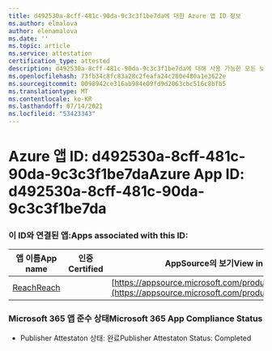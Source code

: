```yaml
---
title: d492530a-8cff-481c-90da-9c3c3f1be7da에 대한 Azure 앱 ID 정보
ms.author: elmalova
author: elenamalova
ms.date: ''
ms.topic: article
ms.service: attestation
certification_type: attested
description: d492530a-8cff-481c-90da-9c3c3f1be7da에 대해 사용 가능한 모든 보안 및 규정 준수 정보입니다.
ms.openlocfilehash: 73fb34c8fc83a28c2feafa24c280e480a1e3622e
ms.sourcegitcommit: 0098942ce316ab984e09fd9d2063cbc516c8bfb5
ms.translationtype: MT
ms.contentlocale: ko-KR
ms.lasthandoff: 07/14/2021
ms.locfileid: "53423343"
---
```

# <a name="azure-app-id-d492530a-8cff-481c-90da-9c3c3f1be7da"></a><span data-ttu-id="cab2b-103">Azure 앱 ID: d492530a-8cff-481c-90da-9c3c3f1be7da</span><span class="sxs-lookup"><span data-stu-id="cab2b-103">Azure App ID: d492530a-8cff-481c-90da-9c3c3f1be7da</span></span>


### <a name="apps-associated-with-this-id"></a><span data-ttu-id="cab2b-104">이 ID와 연결된 앱:</span><span class="sxs-lookup"><span data-stu-id="cab2b-104">Apps associated with this ID:</span></span>
| <span data-ttu-id="cab2b-105">**앱 이름**</span><span class="sxs-lookup"><span data-stu-id="cab2b-105">**App name**</span></span> | <span data-ttu-id="cab2b-106">**인증**</span><span class="sxs-lookup"><span data-stu-id="cab2b-106">**Certified**</span></span> | <span data-ttu-id="cab2b-107">**AppSource의 보기**</span><span class="sxs-lookup"><span data-stu-id="cab2b-107">**View in AppSource**</span></span> |
|-|-|-|
| [<span data-ttu-id="cab2b-108">Reach</span><span class="sxs-lookup"><span data-stu-id="cab2b-108">Reach</span></span>](https://docs.microsoft.com/en-us/microsoft-365-app-certification/forward/WA200002045) |  | [https://appsource.microsoft.com/product/office/WA200002045](https://appsource.microsoft.com/product/office/WA200002045) |

### <a name="microsoft-365-app-compliance-status"></a><span data-ttu-id="cab2b-109">Microsoft 365 앱 준수 상태</span><span class="sxs-lookup"><span data-stu-id="cab2b-109">Microsoft 365 App Compliance Status</span></span>
- <span data-ttu-id="cab2b-110">Publisher Attestaton 상태: 완료</span><span class="sxs-lookup"><span data-stu-id="cab2b-110">Publisher Attestaton Status: Completed</span></span>
